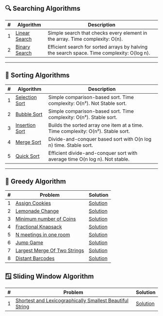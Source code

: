 ## 🔍 Searching Algorithms

| # | Algorithm                                   | Description                                                                                |
|---|---------------------------------------------|--------------------------------------------------------------------------------------------|
| 1 | [Linear Search](./SearchingAlgorithms.java) | Simple search that checks every element in the array. Time complexity: O(n).               |
| 2 | [Binary Search](./SearchingAlgorithms.java) | Efficient search for sorted arrays by halving the search space. Time complexity: O(log n). |

---

## 🔢 Sorting Algorithms

| # | Algorithm                                  | Description                                                                      |
|---|--------------------------------------------|----------------------------------------------------------------------------------|
| 1 | [Selection Sort](./SortingAlgorithms.java) | Simple comparison-based sort. Time complexity: O(n²). Not Stable sort.           |
| 2 | [Bubble Sort](./SortingAlgorithms.java)    | Simple comparison-based sort. Time complexity: O(n²). Stable sort.               |
| 3 | [Insertion Sort](./SortingAlgorithms.java) | Builds the sorted array one item at a time. Time complexity: O(n²). Stable sort. |
| 4 | [Merge Sort](./SortingAlgorithms.java)     | Divide-and-conquer based sort with O(n log n) time. Stable sort.                 |
| 5 | [Quick Sort](./SortingAlgorithms.java)     | Efficient divide-and-conquer sort with average time O(n log n). Not stable.      |

---

## 🤑 Greedy Algorithm

| # | Problem                                                                                                 | Solution                            |
|---|---------------------------------------------------------------------------------------------------------|-------------------------------------|
| 1 | [Assign Cookies](https://leetcode.com/problems/assign-cookies/description/)                             | [Solution](./GreedyAlgorithms.java) |
| 2 | [Lemonade Change](https://leetcode.com/problems/lemonade-change/description/)                           | [Solution](./GreedyAlgorithms.java) |
| 3 | [Minimum number of Coins](https://www.geeksforgeeks.org/problems/-minimum-number-of-coins4426/1)        | [Solution](./GreedyAlgorithms.java) |
| 4 | [Fractional Knapsack](https://www.geeksforgeeks.org/problems/fractional-knapsack-1587115620/1)          | [Solution](./GreedyAlgorithms.java) |
| 5 | [N meetings in one room](https://www.geeksforgeeks.org/problems/n-meetings-in-one-room-1587115620/1)    | [Solution](./GreedyAlgorithms.java) |
| 6 | [Jump Game](https://leetcode.com/problems/jump-game/description/)                                       | [Solution](./GreedyAlgorithms.java) |
| 7 | [Largest Merge Of Two Strings](https://leetcode.com/problems/largest-merge-of-two-strings/description/) | [Solution](./GreedyAlgorithms.java) |
| 8 | [Distant Barcodes](https://leetcode.com/problems/distant-barcodes/description/)                         | [Solution](./GreedyAlgorithms.java) |

## 🪟 Sliding Window Algorithm

| # | Problem                                                                                                                                                         | Solution                         |
|---|-----------------------------------------------------------------------------------------------------------------------------------------------------------------|----------------------------------|
| 1 | [Shortest and Lexicographically Smallest Beautiful String](https://leetcode.com/problems/shortest-and-lexicographically-smallest-beautiful-string/description/) | [Solution](./SlidingWindow.java) |